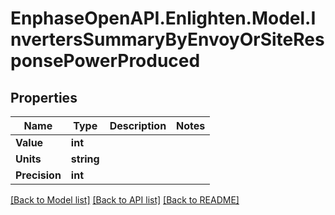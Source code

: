 # EnphaseOpenAPI.Enlighten.Model.InvertersSummaryByEnvoyOrSiteResponsePowerProduced

## Properties

Name | Type | Description | Notes
------------ | ------------- | ------------- | -------------
**Value** | **int** |  | 
**Units** | **string** |  | 
**Precision** | **int** |  | 

[[Back to Model list]](../README.md#documentation-for-models) [[Back to API list]](../README.md#documentation-for-api-endpoints) [[Back to README]](../README.md)


